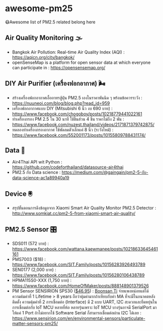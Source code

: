 # awesome-pm25
😷Awesome list of PM2.5 related belong here

## Air Quality Monitoring 🌫
- Bangkok Air Pollution: Real-time Air Quality Index (AQI) : https://aqicn.org/city/bangkok/
- openSenseMap is a platform for open sensor data at which everyone can participate in : https://opensensemap.org/

## DIY Air Purifier (เครื่องฟอกอากาศ) 🌬
- สร้างเครื่องฟอกอากาศเอื้ออาทรสู้ฝุ่น PM2.5 เองในราคาพันนิด ๆ พร้อมข้อควรระวัง : https://nuuneoi.com/blog/blog.php?read_id=959
- เครื่องฟอกอากาศแบบ DIY (Mitsubishi 6 นิ้ว งบ 690 บาท) : https://www.facebook.com/chogoboy/posts/10218779441022161
- ทำเครื่องกรอง PM 2.5 ใน 30 นาที ใช้ชิ้นส่วน 4 ชิ้น ราคาไม่ถึง 2 พัน : https://www.facebook.com/nuzest.thailand/videos/2171871379742875/
- ทดลองทำเครื่องกรองอากาศ ใช้พัดลมตัวเล็กแค่ 8 นิ้ว (ระวังไหม้) : https://www.facebook.com/552001173/posts/10155809788431174/

## Data 🔬
- Air4Thai API wit Python : https://github.com/codeforthailand/datasource-air4thai
- PM2.5 กับ Data science : https://medium.com/@gaingain/pm2-5-กับ-data-science-ac1a89940a19

## Device 🖲
- สรุปขั้นตอนการดึงข้อมูลจาก Xiaomi Smart Air Quality Monitor PM2.5 Detector : http://www.somkiat.cc/pm2-5-from-xiaomi-smart-air-quality/

## PM2.5 Sensor 🎛
- SDS011 (572 บาท) : https://www.facebook.com/wattana.kaewmanee/posts/10218633645461161
- PMS7003 ($18) : https://www.facebook.com/SIT.Family/posts/10156283926493789
- SEN0177 (2,000 บาท) : https://www.facebook.com/SIT.Family/posts/10156280106438789
- HPMA115S0-XXX (1,750 บาท) : https://www.facebook.com/HomeOfMaker/posts/888148901379526
- PM Sensor SENSIRION SPS30 ([$46.95](https://www.sparkfun.com/products/15103)) : [Boonsan Ti](https://web.facebook.com/boonsanti.th) จ่ายแพงหน่อยแต่ได้ ความค้มค่าที่ 1 Lifetime > 8 years ถือว่าคุ้มค่ามากถ้าเทียบกับค่า MA ที่จะมีในอนาคตหลังติดตั้ง ความคุ้มค่าที่ 2 การเชื่อมต่อ (Interface) มี 2 แบบ UART, I2C สะดวกและยืดหยุ่นในการเชื่อมต่อกับ IoT MCU หลายยี่ห้อ หลายรุ่นเพราะ IoT MCU บางรุ่นอาจมี SerialPort มาให้แค่ 1 Port ถ้าไม่อยากใช้ Software Serial ก็สามารถเชื่อมต่อผ่าน I2C ได้เลย : https://www.sensirion.com/en/environmental-sensors/particulate-matter-sensors-pm25/
